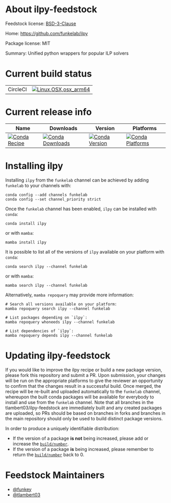 About ilpy-feedstock
====================

Feedstock license: [BSD-3-Clause](https://github.com/tlambert03/ilpy-feedstock/blob/main/LICENSE.txt)

Home: https://github.com/funkelab/ilpy

Package license: MIT

Summary: Unified python wrappers for popular ILP solvers

Current build status
====================


<table><tr>
    <td>CircleCI</td>
    <td>
      <a href="https://circleci.com/gh/tlambert03/ilpy-feedstock">
        <img alt="Linux,OSX,osx_arm64" src="https://img.shields.io/circleci/project/github/tlambert03/ilpy-feedstock/main.svg?label=Linux,OSX,osx_arm64">
      </a>
    </td>
  </tr>
</table>

Current release info
====================

| Name | Downloads | Version | Platforms |
| --- | --- | --- | --- |
| [![Conda Recipe](https://img.shields.io/badge/recipe-ilpy-green.svg)](https://anaconda.org/funkelab/ilpy) | [![Conda Downloads](https://img.shields.io/conda/dn/funkelab/ilpy.svg)](https://anaconda.org/funkelab/ilpy) | [![Conda Version](https://img.shields.io/conda/vn/funkelab/ilpy.svg)](https://anaconda.org/funkelab/ilpy) | [![Conda Platforms](https://img.shields.io/conda/pn/funkelab/ilpy.svg)](https://anaconda.org/funkelab/ilpy) |

Installing ilpy
===============

Installing `ilpy` from the `funkelab` channel can be achieved by adding `funkelab` to your channels with:

```
conda config --add channels funkelab
conda config --set channel_priority strict
```

Once the `funkelab` channel has been enabled, `ilpy` can be installed with `conda`:

```
conda install ilpy
```

or with `mamba`:

```
mamba install ilpy
```

It is possible to list all of the versions of `ilpy` available on your platform with `conda`:

```
conda search ilpy --channel funkelab
```

or with `mamba`:

```
mamba search ilpy --channel funkelab
```

Alternatively, `mamba repoquery` may provide more information:

```
# Search all versions available on your platform:
mamba repoquery search ilpy --channel funkelab

# List packages depending on `ilpy`:
mamba repoquery whoneeds ilpy --channel funkelab

# List dependencies of `ilpy`:
mamba repoquery depends ilpy --channel funkelab
```




Updating ilpy-feedstock
=======================

If you would like to improve the ilpy recipe or build a new
package version, please fork this repository and submit a PR. Upon submission,
your changes will be run on the appropriate platforms to give the reviewer an
opportunity to confirm that the changes result in a successful build. Once
merged, the recipe will be re-built and uploaded automatically to the
`funkelab` channel, whereupon the built conda packages will be available for
everybody to install and use from the `funkelab` channel.
Note that all branches in the tlambert03/ilpy-feedstock are
immediately built and any created packages are uploaded, so PRs should be based
on branches in forks and branches in the main repository should only be used to
build distinct package versions.

In order to produce a uniquely identifiable distribution:
 * If the version of a package **is not** being increased, please add or increase
   the [``build/number``](https://docs.conda.io/projects/conda-build/en/latest/resources/define-metadata.html#build-number-and-string).
 * If the version of a package **is** being increased, please remember to return
   the [``build/number``](https://docs.conda.io/projects/conda-build/en/latest/resources/define-metadata.html#build-number-and-string)
   back to 0.

Feedstock Maintainers
=====================

* [@funkey](https://github.com/funkey/)
* [@tlambert03](https://github.com/tlambert03/)

